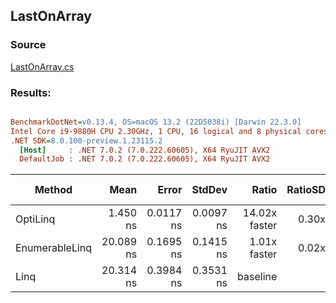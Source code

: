 ﻿## LastOnArray

### Source
[LastOnArray.cs](../../src/StructLinq.Benchmark/LastOnArray.cs)

### Results:
``` ini

BenchmarkDotNet=v0.13.4, OS=macOS 13.2 (22D5038i) [Darwin 22.3.0]
Intel Core i9-9880H CPU 2.30GHz, 1 CPU, 16 logical and 8 physical cores
.NET SDK=8.0.100-preview.1.23115.2
  [Host]     : .NET 7.0.2 (7.0.222.60605), X64 RyuJIT AVX2
  DefaultJob : .NET 7.0.2 (7.0.222.60605), X64 RyuJIT AVX2


```
|         Method |      Mean |     Error |    StdDev |         Ratio | RatioSD | Allocated | Alloc Ratio |
|--------------- |----------:|----------:|----------:|--------------:|--------:|----------:|------------:|
|       OptiLinq |  1.450 ns | 0.0117 ns | 0.0097 ns | 14.02x faster |   0.30x |         - |          NA |
| EnumerableLinq | 20.089 ns | 0.1695 ns | 0.1415 ns |  1.01x faster |   0.02x |         - |          NA |
|           Linq | 20.314 ns | 0.3984 ns | 0.3531 ns |      baseline |         |         - |          NA |
